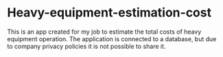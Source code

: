 # Heavy-equipment-estimation-cost
This is an app created for my job to estimate the total costs of heavy equipment operation.
The application is connected to a database, but due to company privacy policies it is not possible to share it.

